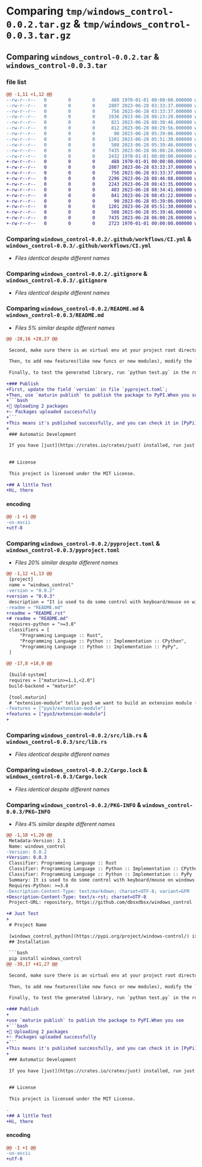 # Comparing `tmp/windows_control-0.0.2.tar.gz` & `tmp/windows_control-0.0.3.tar.gz`

## Comparing `windows_control-0.0.2.tar` & `windows_control-0.0.3.tar`

### file list

```diff
@@ -1,11 +1,12 @@
--rw-r--r--   0        0        0      488 1970-01-01 00:00:00.000000 windows_control-0.0.2/Cargo.toml
--rw-r--r--   0        0        0     2807 2023-06-28 03:33:37.000000 windows_control-0.0.2/.github/workflows/CI.yml
--rw-r--r--   0        0        0      756 2023-06-28 03:33:37.000000 windows_control-0.0.2/.gitignore
--rw-r--r--   0        0        0     1936 2023-06-28 08:23:20.000000 windows_control-0.0.2/README.md
--rw-r--r--   0        0        0      821 2023-06-28 08:30:46.000000 windows_control-0.0.2/justfile
--rw-r--r--   0        0        0      812 2023-06-28 08:29:56.000000 windows_control-0.0.2/pyproject.toml
--rw-r--r--   0        0        0       90 2023-06-28 05:39:06.000000 windows_control-0.0.2/src/keyboard/mod.rs
--rw-r--r--   0        0        0     1201 2023-06-28 05:51:30.000000 windows_control-0.0.2/src/lib.rs
--rw-r--r--   0        0        0      508 2023-06-28 05:39:46.000000 windows_control-0.0.2/test.py
--rw-r--r--   0        0        0     7435 2023-06-28 06:00:28.000000 windows_control-0.0.2/Cargo.lock
--rw-r--r--   0        0        0     2432 1970-01-01 00:00:00.000000 windows_control-0.0.2/PKG-INFO
+-rw-r--r--   0        0        0      488 1970-01-01 00:00:00.000000 windows_control-0.0.3/Cargo.toml
+-rw-r--r--   0        0        0     2807 2023-06-28 03:33:37.000000 windows_control-0.0.3/.github/workflows/CI.yml
+-rw-r--r--   0        0        0      756 2023-06-28 03:33:37.000000 windows_control-0.0.3/.gitignore
+-rw-r--r--   0        0        0     2296 2023-06-28 08:46:08.000000 windows_control-0.0.3/README.md
+-rw-r--r--   0        0        0     2243 2023-06-28 08:43:35.000000 windows_control-0.0.3/README.rst
+-rw-r--r--   0        0        0      403 2023-06-28 08:34:41.000000 windows_control-0.0.3/justfile
+-rw-r--r--   0        0        0      841 2023-06-28 08:45:22.000000 windows_control-0.0.3/pyproject.toml
+-rw-r--r--   0        0        0       90 2023-06-28 05:39:06.000000 windows_control-0.0.3/src/keyboard/mod.rs
+-rw-r--r--   0        0        0     1201 2023-06-28 05:51:30.000000 windows_control-0.0.3/src/lib.rs
+-rw-r--r--   0        0        0      508 2023-06-28 05:39:46.000000 windows_control-0.0.3/test.py
+-rw-r--r--   0        0        0     7435 2023-06-28 06:00:28.000000 windows_control-0.0.3/Cargo.lock
+-rw-r--r--   0        0        0     2723 1970-01-01 00:00:00.000000 windows_control-0.0.3/PKG-INFO
```

### Comparing `windows_control-0.0.2/.github/workflows/CI.yml` & `windows_control-0.0.3/.github/workflows/CI.yml`

 * *Files identical despite different names*

### Comparing `windows_control-0.0.2/.gitignore` & `windows_control-0.0.3/.gitignore`

 * *Files identical despite different names*

### Comparing `windows_control-0.0.2/README.md` & `windows_control-0.0.3/README.md`

 * *Files 5% similar despite different names*

```diff
@@ -28,16 +28,27 @@
 
 Second, make sure there is an virtual env at your project root directory. You can do it by running `python -m venv .venv` in terminal---the name `.venv` is specified for `maturin`.
 
 Then, to add new features(like new funcs or new modules), modify the `src/lib.rs` file. After making changes, generate the Python module by running `maturin develop`. This command generates a library in `target/debug`. On Windows, rename the generated library file `[your_module].dll` to `[your_module].pyd`.
 
 Finally, to test the generated library, run `python test.py` in the root directory to verify that the newly added features work correctly in Python.
 
+### Publish
+First, update the field `version` in file `pyproject.toml`;
+Then, use `maturin publish` to publish the package to PyPI.When you see:
+```bash
+🚀 Uploading 2 packages
+✨ Packages uploaded successfully
+```
+This means it's published successfully, and you can check it in [PyPi](https://pypi.org/project/windows-control/).
+
 ### Automatic Development
 
 If you have [just](https://crates.io/crates/just) installed, run just to automatically generate and test the project. The justfile contains specific commands for this purpose.
 
 
 ## License
 
 This project is licensed under the MIT License.
 
+## A little Test
+Hi, there
```

#### encoding

```diff
@@ -1 +1 @@
-us-ascii
+utf-8
```

### Comparing `windows_control-0.0.2/pyproject.toml` & `windows_control-0.0.3/pyproject.toml`

 * *Files 20% similar despite different names*

```diff
@@ -1,12 +1,13 @@
 [project]
 name = "windows_control"
-version = "0.0.2"
+version = "0.0.3"
 description = "It is used to do some control with keyboard/mouse on windows (especially on win10)."
-readme = "README.md"
+readme = "README.rst"
+# readme = "README.md"
 requires-python = ">=3.8"
 classifiers = [
     "Programming Language :: Rust",
     "Programming Language :: Python :: Implementation :: CPython",
     "Programming Language :: Python :: Implementation :: PyPy",
 ]
 
@@ -17,8 +18,9 @@
 
 [build-system]
 requires = ["maturin>=1.1,<2.0"]
 build-backend = "maturin"
 
 [tool.maturin]
 # "extension-module" tells pyo3 we want to build an extension module (skips linking against libpython.so)
-features = ["pyo3/extension-module"]
+features = ["pyo3/extension-module"]
+
```

### Comparing `windows_control-0.0.2/src/lib.rs` & `windows_control-0.0.3/src/lib.rs`

 * *Files identical despite different names*

### Comparing `windows_control-0.0.2/Cargo.lock` & `windows_control-0.0.3/Cargo.lock`

 * *Files identical despite different names*

### Comparing `windows_control-0.0.2/PKG-INFO` & `windows_control-0.0.3/PKG-INFO`

 * *Files 4% similar despite different names*

```diff
@@ -1,18 +1,20 @@
 Metadata-Version: 2.1
 Name: windows_control
-Version: 0.0.2
+Version: 0.0.3
 Classifier: Programming Language :: Rust
 Classifier: Programming Language :: Python :: Implementation :: CPython
 Classifier: Programming Language :: Python :: Implementation :: PyPy
 Summary: It is used to do some control with keyboard/mouse on windows (especially on win10).
 Requires-Python: >=3.8
-Description-Content-Type: text/markdown; charset=UTF-8; variant=GFM
+Description-Content-Type: text/x-rst; charset=UTF-8
 Project-URL: repository, https://github.com/dbsxdbsx/windows_control
 
+# Just Test
+
 # Project Name
 
 [windows_control_python](https://pypi.org/project/windows-control/) is a project to generate a Python module named `windows_control`, which provides some simple and efficient ways to do manipulations on Windows systems(Especially on Win10). It is written in Rust using [PyO3](https://crates.io/crates/pyo3).
 ## Installation
 
 ```bash
 pip install windows_control
@@ -39,17 +41,27 @@
 
 Second, make sure there is an virtual env at your project root directory. You can do it by running `python -m venv .venv` in terminal---the name `.venv` is specified for `maturin`.
 
 Then, to add new features(like new funcs or new modules), modify the `src/lib.rs` file. After making changes, generate the Python module by running `maturin develop`. This command generates a library in `target/debug`. On Windows, rename the generated library file `[your_module].dll` to `[your_module].pyd`.
 
 Finally, to test the generated library, run `python test.py` in the root directory to verify that the newly added features work correctly in Python.
 
+### Publish
+
+use `maturin publish` to publish the package to PyPI.When you see
+```bash
+🚀 Uploading 2 packages
+✨ Packages uploaded successfully
+```
+This means it's published successfully, and you can check it in [PyPi](https://pypi.org/project/windows-control/).
+
 ### Automatic Development
 
 If you have [just](https://crates.io/crates/just) installed, run just to automatically generate and test the project. The justfile contains specific commands for this purpose.
 
 
 ## License
 
 This project is licensed under the MIT License.
 
-
+## A little Test
+Hi, there
```

#### encoding

```diff
@@ -1 +1 @@
-us-ascii
+utf-8
```

